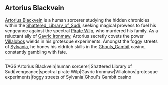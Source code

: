 ## Artorius Blackvein

[Artorius Blackvein](.md) is a human sorcerer studying the hidden chronicles within the [Shattered_Library_of_Sudi](../Places/Shattered_Library_of_Sudi.md), seeking magical prowess to fuel his vengeance against the spectral [Pirate Wilp](Pirate_Wilp.md), who murdered his family. As a reluctant ally of [Gavric Ironmaw](Gavric_Ironmaw.md), Artorius secretly covets the power [Villalobos](Villalobos.md) wields in his grotesque experiments. Amongst the foggy streets of [Sylvania](../Places/Sylvania.md), he hones his eldritch skills in the [Ghouls_Gambit](../Places/Ghouls_Gambit.md) casino, constantly gambling with fate.


---

TAGS:Artorius Blackvein|human sorcerer|Shattered Library of Sudi|vengeance|spectral pirate Wilp|Gavric Ironmaw|Villalobos|grotesque experiments|foggy streets of Sylvania|Ghoul's Gambit casino

